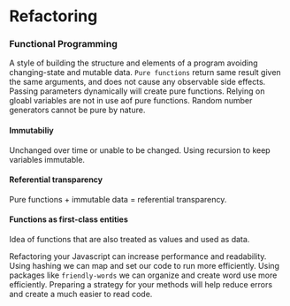# Refactoring

### Functional Programming
A style of building the structure and elements of a program avoiding changing-state and mutable data.
`Pure functions` return same result given the same arguments, and does not cause any observable side effects.
Passing parameters dynamically will create pure functions. Relying on gloabl variables are not in use aof pure functions.
Random number generators cannot be pure by nature.

#### Immutabiliy
Unchanged over time or unable to be changed.
Using recursion to keep variables immutable.

#### Referential transparency
Pure functions + immutable data = referential transparency.

#### Functions as first-class entities
Idea of functions that are also treated as values and used as data.

Refactoring your Javascript can increase performance and readability. Using hashing we can map and set our code to run more efficiently. Using packages like `friendly-words` we can organize and create word use more efficiently. Preparing a strategy for your methods will help reduce errors and create a much easier to read code.
